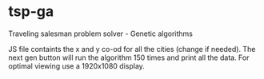 # tsp-ga
Traveling salesman problem solver - Genetic algorithms

JS file containts the x and y co-od for all the cities (change if needed). The next gen button will run the algorithm 150 times and print all the data. For optimal viewing use a 1920x1080 display.
